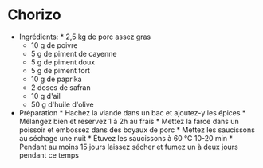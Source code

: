 # Chorizo
* Ingrédients:
        * 2,5 kg de porc assez gras
	* 10 g de poivre
	* 5 g de piment de cayenne
	* 5 g de piment doux
	* 5 g de piment fort
	* 10 g de paprika
	* 2 doses de safran
	* 10 g d'ail
	* 50 g d'huile d'olive
* Préparation
        * Hachez la viande dans un bac et ajoutez-y les épices
        * Mélangez bien et reservez 1 à 2h au frais
        * Mettez la farce dans un poissoir et embossez dans des boyaux de porc
        * Mettez les saucissons au séchage une nuit
        * Étuvez les saucissons à 60 °C 10-20 min
        * Pendant au moins 15 jours laissez sécher et fumez un à deux jours pendant ce temps

